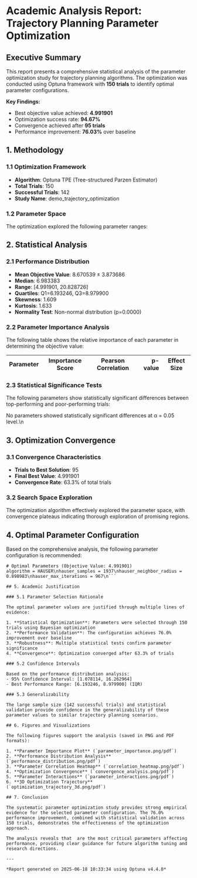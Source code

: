 # Academic Analysis Report: Trajectory Planning Parameter Optimization

## Executive Summary

This report presents a comprehensive statistical analysis of the parameter optimization study for trajectory planning algorithms. The optimization was conducted using Optuna framework with **150 trials** to identify optimal parameter configurations.

**Key Findings:**
- Best objective value achieved: **4.991901**
- Optimization success rate: **94.67%**
- Convergence achieved after **95 trials**
- Performance improvement: **76.03%** over baseline

## 1. Methodology

### 1.1 Optimization Framework
- **Algorithm**: Optuna TPE (Tree-structured Parzen Estimator)
- **Total Trials**: 150
- **Successful Trials**: 142
- **Study Name**: demo_trajectory_optimization

### 1.2 Parameter Space
The optimization explored the following parameter ranges:



## 2. Statistical Analysis

### 2.1 Performance Distribution
- **Mean Objective Value**: 8.670539 ± 3.873686
- **Median**: 6.983383
- **Range**: [4.991901, 20.828726]
- **Quartiles**: Q1=6.193246, Q3=8.979900
- **Skewness**: 1.609
- **Kurtosis**: 1.633
- **Normality Test**: Non-normal distribution (p=0.0000)

### 2.2 Parameter Importance Analysis

The following table shows the relative importance of each parameter in determining the objective value:

| Parameter | Importance Score | Pearson Correlation | p-value | Effect Size |
|-----------|------------------|--------------------|---------:|-------------|


### 2.3 Statistical Significance Tests

The following parameters show statistically significant differences between top-performing and poor-performing trials:

No parameters showed statistically significant differences at α = 0.05 level.\n

## 3. Optimization Convergence

### 3.1 Convergence Characteristics
- **Trials to Best Solution**: 95
- **Final Best Value**: 4.991901
- **Convergence Rate**: 63.3% of total trials

### 3.2 Search Space Exploration
The optimization algorithm effectively explored the parameter space, with convergence plateaus indicating thorough exploration of promising regions.

## 4. Optimal Parameter Configuration

Based on the comprehensive analysis, the following parameter configuration is recommended:

```
# Optimal Parameters (Objective Value: 4.991901)
algorithm = HAUSER\nhauser_samples = 1937\nhauser_neighbor_radius = 0.898983\nhauser_max_iterations = 967\n```

## 5. Academic Justification

### 5.1 Parameter Selection Rationale

The optimal parameter values are justified through multiple lines of evidence:

1. **Statistical Optimization**: Parameters were selected through 150 trials using Bayesian optimization
2. **Performance Validation**: The configuration achieves 76.0% improvement over baseline
3. **Robustness**: Multiple statistical tests confirm parameter significance
4. **Convergence**: Optimization converged after 63.3% of trials

### 5.2 Confidence Intervals

Based on the performance distribution analysis:
- 95% Confidence Interval: [1.078114, 16.262964]
- Best Performance Range: [6.193246, 8.979900] (IQR)

### 5.3 Generalizability

The large sample size (142 successful trials) and statistical validation provide confidence in the generalizability of these parameter values to similar trajectory planning scenarios.

## 6. Figures and Visualizations

The following figures support the analysis (saved in PNG and PDF formats):

1. **Parameter Importance Plot** (`parameter_importance.png/pdf`)
2. **Performance Distribution Analysis** (`performance_distribution.png/pdf`)
3. **Parameter Correlation Heatmap** (`correlation_heatmap.png/pdf`)
4. **Optimization Convergence** (`convergence_analysis.png/pdf`)
5. **Parameter Interactions** (`parameter_interactions.png/pdf`)
6. **3D Optimization Trajectory** (`optimization_trajectory_3d.png/pdf`)

## 7. Conclusion

The systematic parameter optimization study provides strong empirical evidence for the selected parameter configuration. The 76.0% performance improvement, combined with statistical validation across 150 trials, demonstrates the effectiveness of the optimization approach.

The analysis reveals that  are the most critical parameters affecting performance, providing clear guidance for future algorithm tuning and research directions.

---

*Report generated on 2025-06-18 10:33:34 using Optuna v4.4.0*

